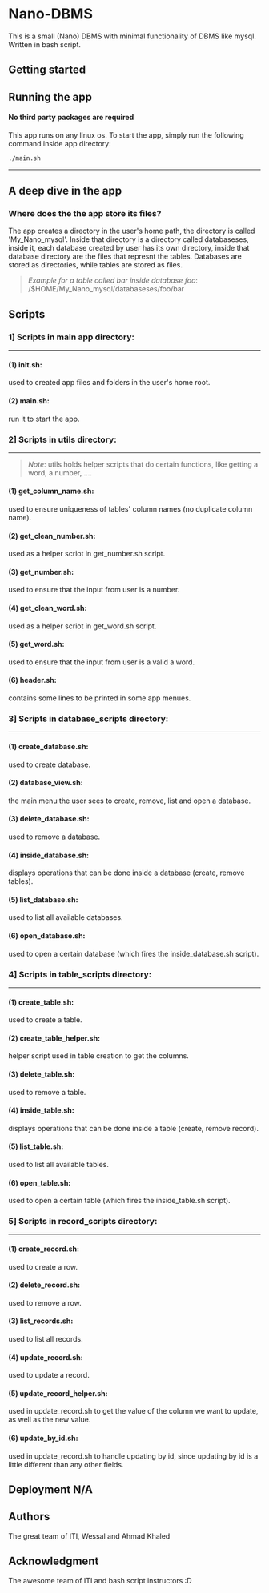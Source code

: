 # Nano-DBMS
This is a small (Nano) DBMS with minimal functionality of DBMS like mysql. Written in bash script.

## Getting started

## Running the app

#### No third party packages are required
This app runs on any linux os. To start the app, simply run the following command inside app directory:

```bash
./main.sh
```

---------------------------------------------------------------------

## A deep dive in the app

### Where does the the app store its files?

The app creates a directory in the user's home path, the directory is called 'My_Nano_mysql'.
Inside that directory is a directory called databaseses, inside it, each database created by user has its own directory, inside that database directory are the files that represnt the tables.
Databases are stored as directories, while tables are stored as files.
> _Example for a table called bar inside database foo_: /$HOME/My_Nano_mysql/databaseses/foo/bar


## Scripts

### 1] Scripts in main app directory:
--------------------------------------

#### (1) init.sh:
used to created app files and folders in the user's home root.
#### (2) main.sh:
run it to start the app.

### 2] Scripts in utils directory:
--------------------------------------
> _Note_: utils holds helper scripts that do certain functions, like getting a word, a number, ....
#### (1) get_column_name.sh:
used to ensure uniqueness of tables' column names (no duplicate column name).
#### (2) get_clean_number.sh:
used as a helper scriot in get_number.sh script.
#### (3) get_number.sh:
used to ensure that the input from user is a number.
#### (4) get_clean_word.sh:
used as a helper scriot in get_word.sh script.
#### (5) get_word.sh:
used to ensure that the input from user is a valid a word.
#### (6) header.sh:
contains some lines to be printed in some app menues.

### 3] Scripts in database_scripts directory:
----------------------------------------------
#### (1) create_database.sh:
used to create database.
#### (2) database_view.sh:
the main menu the user sees to create, remove, list and open a database.
#### (3) delete_database.sh:
used to remove a database.
#### (4) inside_database.sh:
displays operations that can be done inside a database (create, remove tables).
#### (5) list_database.sh:
used to list all available databases.
#### (6) open_database.sh:
used to open a certain database (which fires the inside_database.sh script).

### 4] Scripts in table_scripts directory:
----------------------------------------------
#### (1) create_table.sh:
used to create a table.
#### (2) create_table_helper.sh:
helper script used in table creation to get the columns.
#### (3) delete_table.sh:
used to remove a table.
#### (4) inside_table.sh:
displays operations that can be done inside a table (create, remove record).
#### (5) list_table.sh:
used to list all available tables.
#### (6) open_table.sh:
used to open a certain table (which fires the inside_table.sh script).

### 5] Scripts in record_scripts directory:
----------------------------------------------
#### (1) create_record.sh:
used to create a row.
#### (2) delete_record.sh:
used to remove a row.
#### (3) list_records.sh:
used to list all records.
#### (4) update_record.sh:
used to update a record.
#### (5) update_record_helper.sh:
used in update_record.sh to get the value of the column we want to update, as well as the new value.
#### (6) update_by_id.sh:
used in update_record.sh to handle updating by id, since updating by id is a little different than any other fields.


## Deployment N/A

## Authors

The great team of ITI, Wessal and Ahmad Khaled

## Acknowledgment

The awesome team of ITI and bash script instructors :D 
